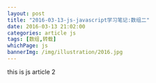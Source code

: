 ```yaml
---
layout: post
title: "2016-03-13-js-javascript学习笔记:数组二"
date: 2016-03-13 21:02:00
categories: article js
tags: [数组,转载]
whichPage: js
bannerImg: /img/illustration/2016.jpg
---
```



this is js article 2